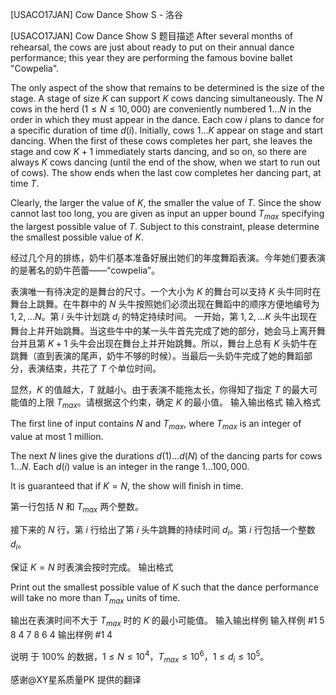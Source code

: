 



[USACO17JAN] Cow Dance Show S - 洛谷














[USACO17JAN] Cow Dance Show S
题目描述
After several months of rehearsal, the cows are just about ready to put on their annual dance performance; this year they are performing the famous bovine ballet "Cowpelia".

The only aspect of the show that remains to be determined is the size of the stage. A stage of size $K$ can support $K$ cows dancing simultaneously. The $N$ cows in the herd ($1 \leq N \leq 10,000$) are conveniently numbered $1 \ldots N$ in the order in which they must appear in the dance. Each cow $i$ plans to dance for a specific duration of time $d(i)$. Initially, cows $1 \ldots K$ appear on stage and start dancing. When the first of these cows completes her part, she leaves the stage and cow $K+1$ immediately starts dancing, and so on, so there are always $K$ cows dancing (until the end of the show, when we start to run out of cows). The show ends when the last cow completes her dancing part, at time $T$.

Clearly, the larger the value of $K$, the smaller the value of $T$. Since the show cannot last too long, you are given as input an upper bound $T_{max}$ specifying the largest possible value of $T$. Subject to this constraint, please determine the smallest possible value of $K$.

经过几个月的排练，奶牛们基本准备好展出她们的年度舞蹈表演。今年她们要表演的是著名的奶牛芭蕾——“cowpelia”。

表演唯一有待决定的是舞台的尺寸。一个大小为 $K$ 的舞台可以支持 $K$ 头牛同时在舞台上跳舞。在牛群中的 $N$ 头牛按照她们必须出现在舞蹈中的顺序方便地编号为 $1,2,...N$。第 $i$ 头牛计划跳 $d_i$ 的特定持续时间。
一开始，第 $1,2,...K$ 头牛出现在舞台上并开始跳舞。当这些牛中的某一头牛首先完成了她的部分，她会马上离开舞台并且第 $K+1$ 头牛会出现在舞台上并开始跳舞。所以，舞台上总有 $K$ 头奶牛在跳舞（直到表演的尾声，奶牛不够的时候）。当最后一头奶牛完成了她的舞蹈部分，表演结束，共花了 $T$ 个单位时间。

显然，$K$ 的值越大，$T$ 就越小。由于表演不能拖太长，你得知了指定 $T$ 的最大可能值的上限 $T_{max}$。请根据这个约束，确定 $K$ 的最小值。
输入输出格式
输入格式

The first line of input contains $N$ and $T_{max}$, where $T_{max}$ is an integer of value at most 1 million.

The next $N$ lines give the durations $d(1) \ldots d(N)$ of the dancing parts for cows $1 \ldots N$. Each $d(i)$ value is an integer in the range $1 \ldots 100,000$.

It is guaranteed that if $K=N$, the show will finish in time.

第一行包括 $N$ 和 $T_{max}$ 两个整数。

接下来的 $N$ 行，第 $i$ 行给出了第 $i$ 头牛跳舞的持续时间 $d_i$。第 $i$ 行包括一个整数 $d_i$。

保证 $K=N$ 时表演会按时完成。
输出格式

Print out the smallest possible value of $K$ such that the dance performance will take no more than $T_{max}$ units of time.

输出在表演时间不大于 $T_{max}$ 时的 $K$ 的最小可能值。
输入输出样例
输入样例 #1
5 8
4
7
8
6
4
输出样例 #1
4

说明
于 $100\%$ 的数据，$1 \le N \le 10^4$，$T_{max} \le 10^6$，$1 \le d_i \le 10^5$。

感谢@XY星系质量PK 提供的翻译







